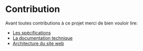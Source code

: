 <!--
SPDX-FileCopyrightText: 2024 Marcellino Palerme <marcellino.palerme@inrae.fr>

SPDX-License-Identifier: CC-BY-NC-4.0
-->

# Contribution

Avant toutes contributions à ce projet merci de bien vouloir lire:
- [Les spécifications](./spec_fr.md)
- [La documentation technique](./doc_fr.md)
- [Architecture du site web](./archi_web_fr.md)
